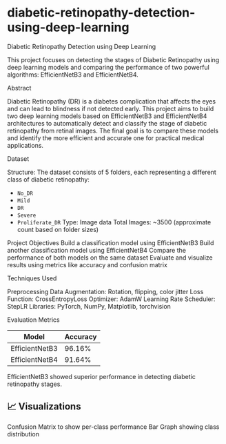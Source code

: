 # diabetic-retinopathy-detection-using-deep-learning
Diabetic Retinopathy Detection using Deep Learning

This project focuses on detecting the stages of Diabetic Retinopathy using deep learning models and comparing the performance of two powerful algorithms: EfficientNetB3 and EfficientNetB4.

Abstract

Diabetic Retinopathy (DR) is a diabetes complication that affects the eyes and can lead to blindness if not detected early. This project aims to build two deep learning models based on EfficientNetB3 and EfficientNetB4 architectures to automatically detect and classify the stage of diabetic retinopathy from retinal images. The final goal is to compare these models and identify the more efficient and accurate one for practical medical applications.

Dataset

Structure: The dataset consists of 5 folders, each representing a different class of diabetic retinopathy:
  - `No_DR`
  - `Mild`
  - `DR`
  - `Severe`
  - `Proliferate_DR`
Type: Image data
Total Images: ~3500 (approximate count based on folder sizes)

Project Objectives
Build a classification model using EfficientNetB3
Build another classification model using EfficientNetB4
Compare the performance of both models on the same dataset
Evaluate and visualize results using metrics like accuracy and confusion matrix

Techniques Used

Preprocessing
Data Augmentation: Rotation, flipping, color jitter
Loss Function: CrossEntropyLoss
Optimizer: AdamW
Learning Rate Scheduler: StepLR
Libraries: PyTorch, NumPy, Matplotlib, torchvision

Evaluation Metrics

| Model           | Accuracy |  
|----------------|----------|  
| EfficientNetB3 | 96.16%   |  
| EfficientNetB4 | 91.64%   |  

EfficientNetB3 showed superior performance in detecting diabetic retinopathy stages.

## 📈 Visualizations

Confusion Matrix to show per-class performance
Bar Graph showing class distribution
